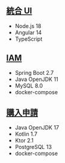 ## [統合 UI](https://github.com/membership-console/membership-console)

- Node.js 18
- Angular 14
- TypeScript

## [IAM](https://github.com/membership-console/iam)

- Spring Boot 2.7
- Java OpenJDK 11
- MySQL 8.0
- docker-compose

## [購入申請](https://github.com/membership-console/purchase-request)

- Java OpenJDK 17
- Kotlin 1.7
- Ktor 2.1
- PostgreSQL 13
- docker-compose
